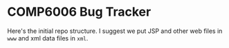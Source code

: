 # COMP6006 Bug Tracker

Here's the initial repo structure. I suggest we put JSP and other web files in `www` and xml data files in `xml`.